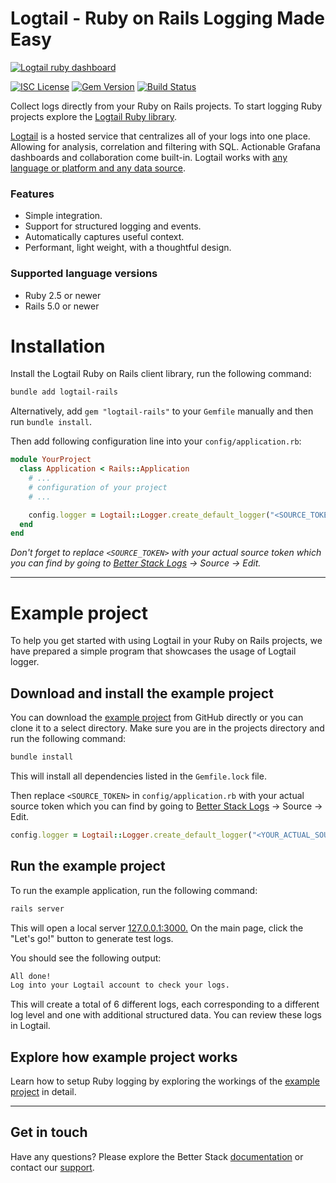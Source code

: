 # Logtail - Ruby on Rails Logging Made Easy
  
  [![Logtail ruby dashboard](https://user-images.githubusercontent.com/19272921/154085622-59997d5a-3f91-4bc9-a815-3b8ead16d28d.jpeg)](https://betterstack.com/logtail)

[![ISC License](https://img.shields.io/badge/license-ISC-ff69b4.svg)](LICENSE.md)
[![Gem Version](https://badge.fury.io/rb/logtail-ruby.svg)](https://badge.fury.io/rb/logtail-ruby)
[![Build Status](https://github.com/logtail/logtail-ruby-rails/workflows/build/badge.svg)](https://github.com/logtail/logtail-ruby-rails/actions?query=workflow%3Abuild)

Collect logs directly from your Ruby on Rails projects. To start logging Ruby projects explore the [Logtail Ruby library](https://github.com/logtail/logtail-ruby).

[Logtail](https://betterstack.com/logtail) is a hosted service that centralizes all of your logs into one place. Allowing for analysis, correlation and filtering with SQL. Actionable Grafana dashboards and collaboration come built-in. Logtail works with [any language or platform and any data source](https://betterstack.com/docs/logs/). 

### Features
- Simple integration.
- Support for structured logging and events.
- Automatically captures useful context.
- Performant, light weight, with a thoughtful design.

### Supported language versions
- Ruby 2.5 or newer
- Rails 5.0 or newer

# Installation
Install the Logtail Ruby on Rails client library, run the following command:

```bash
bundle add logtail-rails
```

Alternatively, add `gem "logtail-rails"` to your `Gemfile` manually and then run `bundle install`.

Then add following configuration line into your `config/application.rb`:

```ruby
module YourProject
  class Application < Rails::Application
    # ...
    # configuration of your project
    # ...

    config.logger = Logtail::Logger.create_default_logger("<SOURCE_TOKEN>")
  end
end
```

*Don't forget to replace `<SOURCE_TOKEN>` with your actual source token which you can find by going to [Better Stack Logs](https://logs.betterstack.com/dashboard) -> Source -> Edit.*

---

# Example project

To help you get started with using Logtail in your Ruby on Rails projects, we have prepared a simple program that showcases the usage of Logtail logger.

## Download and install the example project

You can download the [example project](https://github.com/logtail/logtail-ruby-rails/tree/main/example-project) from GitHub directly or you can clone it to a select directory. Make sure you are in the projects directory and run the following command:

```bash
bundle install
```

This will install all dependencies listed in the `Gemfile.lock` file.

Then replace `<SOURCE_TOKEN>` in `config/application.rb` with your actual source token which you can find by going to [Better Stack Logs](https://logs.betterstack.com/dashboard) -> Source -> Edit.

```ruby
config.logger = Logtail::Logger.create_default_logger("<YOUR_ACTUAL_SOURCE_TOKEN>")
```

 ## Run the example project
 
 To run the example application, run the following command:

```bash
rails server
```

This will open a local server [127.0.0.1:3000.](http://127.0.0.1:3000/) On the main page, click the "Let's go!" button to generate test logs.

You should see the following output:

```bash
All done!
Log into your Logtail account to check your logs.
```

This will create a total of 6 different logs, each corresponding to a different log level and one with additional structured data. You can review these logs in Logtail.

## Explore how example project works
 
Learn how to setup Ruby logging by exploring the workings of the [example project](https://github.com/logtail/logtail-ruby-rails/tree/main/example-project) in detail. 
 
---
 
## Get in touch

Have any questions? Please explore the Better Stack [documentation](https://betterstack.com/docs/logs/) or contact our [support](https://betterstack.com/help).
